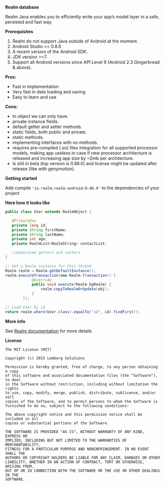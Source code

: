 **Realm database**

Realm Java enables you to efficiently write your app’s model layer in a safe, persisted and fast way. 

**Prerequisites**

 1. Realm do not support Java outside of Android at the moment.
 2. Android Studio >= 0.8.6
 3. A recent version of the Android SDK.
 4. JDK version >=7.
 5. Support all Android versions since API Level 9 (Android 2.3
    Gingerbread & above).

**Pros:**

 - Fast in implementation
 - Very fast in data loading and saving
 - Easy to learn and use

**Cons:**

 - In object we can only have:
 - private instance fields.
 - default getter and setter methods.
 - static fields, both public and private.
 - static methods.
 - implementing interfaces with no methods.
 - requires pre-compiled (.so) files integration for all supported
   processor models, making app useless in case if new processor
   architecture is released and increasing app size by ~2mb per
   architecture.
 - Is still in beta (top version is 0.86.0) and license might be updated
   after release (like with genymotion).

**Getting started**

Add compile `'io.realm:realm-android:0.86.0'` to the dependencies of your project

**Here how it looks like**

```java 
public class User extends RealmObject {

   @PrimaryKey
   private long id;
   private String firstName;
   private String lastName;
   private int age;
   private RealmList<RealmString> contactList;

   //Generated getters and setters
}
```
	
```java 
// Get a Realm instance for this thread
Realm realm = Realm.getDefaultInstance();
realm.executeTransaction(new Realm.Transaction() {
            @Override
            public void execute(Realm bgRealm) {
                realm.copyToRealmOrUpdate(obj);
            }
        });
```

```java
// Load User by id
return realm.where(User.class).equalTo("id", id).findFirst(); 
```

**More info**

See [Realm documentation](https://realm.io/docs/java/latest/) for more details


**License**

```
The MIT License (MIT)

Copyright (c) 2015 Lemberg Solutions

Permission is hereby granted, free of charge, to any person obtaining a copy
of this software and associated documentation files (the "Software"), to deal
in the Software without restriction, including without limitation the rights
to use, copy, modify, merge, publish, distribute, sublicense, and/or sell
copies of the Software, and to permit persons to whom the Software is
furnished to do so, subject to the following conditions:

The above copyright notice and this permission notice shall be included in all
copies or substantial portions of the Software.

THE SOFTWARE IS PROVIDED "AS IS", WITHOUT WARRANTY OF ANY KIND, EXPRESS OR
IMPLIED, INCLUDING BUT NOT LIMITED TO THE WARRANTIES OF MERCHANTABILITY,
FITNESS FOR A PARTICULAR PURPOSE AND NONINFRINGEMENT. IN NO EVENT SHALL THE
AUTHORS OR COPYRIGHT HOLDERS BE LIABLE FOR ANY CLAIM, DAMAGES OR OTHER
LIABILITY, WHETHER IN AN ACTION OF CONTRACT, TORT OR OTHERWISE, ARISING FROM,
OUT OF OR IN CONNECTION WITH THE SOFTWARE OR THE USE OR OTHER DEALINGS IN THE
SOFTWARE.
```
